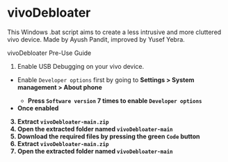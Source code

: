 # vivoDebloater
This Windows .bat script aims to create a less intrusive and more cluttered vivo device.
Made by Ayush Pandit, improved by Yusef Yebra.

vivoDebloater Pre-Use Guide
1. Enable USB Debugging on your vivo device.
  - Enable `Developer options` first by going to <b>Settings > System management > About phone
    - Press `Software version` <b>7 times to enable `Developer options`
  - Once enabled
  
3. Extract `vivoDebloater-main.zip`
4. Open the extracted folder named `vivoDebloater-main`
5. Download the required files by pressing the <b>green<b> `Code` <b>button
6. Extract `vivoDebloater-main.zip`
7. Open the extracted folder named `vivoDebloater-main`
